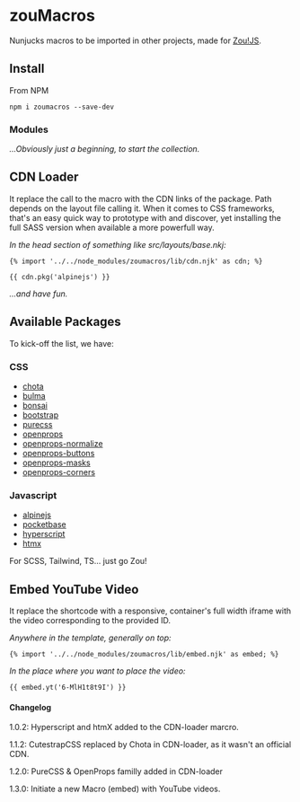 # zouMacros

Nunjucks macros to be imported in other projects, made for [Zou!JS](https://zoujs.vercel.app).

## Install

From NPM

```shell
npm i zoumacros --save-dev
```

### Modules

_...Obviously just a beginning, to start the collection._

## CDN Loader

It replace the call to the macro with the CDN links of the package. Path depends on the layout file calling it. When it comes to CSS frameworks, that's an easy quick way to prototype with and discover, yet installing the full SASS version when available a more powerfull way.

_In the head section of something like src/layouts/base.nkj:_

```
{% import '../../node_modules/zoumacros/lib/cdn.njk' as cdn; %}

{{ cdn.pkg('alpinejs') }}
```

_...and have fun._

## Available Packages

To kick-off the list, we have:

### CSS

- [chota](https://jenil.github.io/chota/#docs)
- [bulma](https://bulma.io/documentation/overview/classes/)
- [bonsai](https://www.bonsaicss.com/)
- [bootstrap](https://getbootstrap.com/docs/5.3/layout/containers/)
- [purecss](https://purecss.io/)
- [openprops](https://open-props.style/)
- [openprops-normalize](https://codepen.io/argyleink/pen/KKvRORE)
- [openprops-buttons](https://codepen.io/argyleink/pen/KKvRORE)
- [openprops-masks](https://open-props.style/#masks)
- [openprops-corners](https://open-props.style/#masks)

### Javascript

- [alpinejs](https://alpinejs.dev/essentials/state)
- [pocketbase](https://pocketbase.io/docs/)
- [hyperscript](https://hyperscript.org/docs/#basics)
- [htmx](https://htmx.org/docs/#ajax)

For SCSS, Tailwind, TS... just go Zou!

## Embed YouTube Video

It replace the shortcode with a responsive, container's full width iframe with the video corresponding to the provided ID.


_Anywhere in the template, generally on top:_

```
{% import '../../node_modules/zoumacros/lib/embed.njk' as embed; %}
```

_In the place where you want to place the video:_

```
{{ embed.yt('6-MlH1t8t9I') }}
```


#### Changelog

1.0.2: 
Hyperscript and htmX added to the CDN-loader marcro.

1.1.2: 
CutestrapCSS replaced by Chota in CDN-loader, as it wasn't an official CDN.

1.2.0: 
PureCSS & OpenProps familly added in CDN-loader

1.3.0:
Initiate a new Macro (embed) with YouTube videos. 
  
